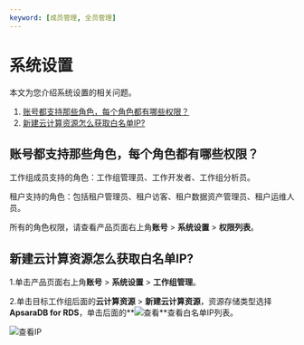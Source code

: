 ```yaml
---
keyword: [成员管理, 全员管理]
---
```


# 系统设置

本文为您介绍系统设置的相关问题。

1.  [账号都支持那些角色，每个角色都有哪些权限？](#section_l4t_jn7_d5p)
2.  [新建云计算资源怎么获取白名单IP?](#section_ptp_kvj_7qv)

## 账号都支持那些角色，每个角色都有哪些权限？

工作组成员支持的角色：工作组管理员、工作开发者、工作组分析员。

租户支持的角色：包括租户管理员、租户访客、租户数据资产管理员、租户运维人员。

所有的角色权限，请查看产品页面右上角**账号** \> **系统设置** \> **权限列表**。

## 新建云计算资源怎么获取白名单IP?

1.单击产品页面右上角**账号** \> **系统设置** \> **工作组管理**。

2.单击目标工作组后面的**云计算资源** \> **新建云计算资源**，资源存储类型选择**ApsaraDB for RDS**，单击后面的**![查看](https://static-aliyun-doc.oss-accelerate.aliyuncs.com/assets/img/zh-CN/6495121161/p228757.png)**查看白名单IP列表。

![查看IP](https://static-aliyun-doc.oss-accelerate.aliyuncs.com/assets/img/zh-CN/6495121161/p228758.png)

